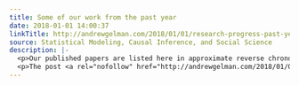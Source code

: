 ```yaml
---
title: Some of our work from the past year
date: 2018-01-01 14:00:37
linkTitle: http://andrewgelman.com/2018/01/01/research-progress-past-year/
source: Statistical Modeling, Causal Inference, and Social Science
description: |-
  <p>Our published papers are listed here in approximate reverse chronological order (including some unexpected items such as a review of a book on international relations), and our unpublished papers are here. (Many but not all of the unpublished papers will eventually end up in the &#8220;published&#8221; category.) No new books this year except for the [&#8230;]</p>
  <p>The post <a rel="nofollow" href="http://andrewgelman.com/2018/01/01/research-progress-past-year/">Some of our work from the pas
---
```

